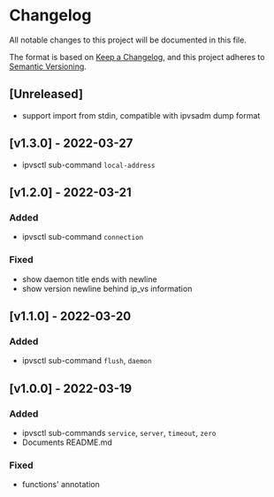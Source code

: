 <!--
  ~ Copyright 2022 kwanhur
  ~
  ~ Licensed under the Apache License, Version 2.0 (the "License");
  ~ you may not use this file except in compliance with the License.
  ~ You may obtain a copy of the License at
  ~
  ~ http://www.apache.org/licenses/LICENSE-2.0
  ~
  ~ Unless required by applicable law or agreed to in writing, software
  ~ distributed under the License is distributed on an "AS IS" BASIS,
  ~ WITHOUT WARRANTIES OR CONDITIONS OF ANY KIND, either express or implied.
  ~ See the License for the specific language governing permissions and
  ~ limitations under the License.
  ~
-->

<!--
This changelog should always be read on `master` branch. Its contents on other branches
does not necessarily reflect the changes.
-->

# Changelog

All notable changes to this project will be documented in this file.

The format is based on [Keep a Changelog](https://keepachangelog.com/en/1.0.0/),
and this project adheres to [Semantic Versioning](https://semver.org/spec/v2.0.0.html).

## [Unreleased]

- support import from stdin, compatible with ipvsadm dump format

## [v1.3.0] - 2022-03-27

- ipvsctl sub-command `local-address`

## [v1.2.0] - 2022-03-21

### Added

- ipvsctl sub-command `connection`

### Fixed

- show daemon title ends with newline
- show version newline behind ip_vs information

## [v1.1.0] - 2022-03-20

### Added

- ipvsctl sub-command `flush`, `daemon`

## [v1.0.0] - 2022-03-19

### Added

- ipvsctl sub-commands `service`, `server`, `timeout`, `zero`
- Documents README.md

### Fixed

- functions' annotation

